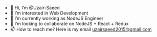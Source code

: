 - 👋 Hi, I’m @Uzair-Saeed
- 👀 I’m interested in Web Development
- 🌱 I’m currently working as NodeJS Engineer
- 💞️ I’m looking to collaborate on NodeJS + React + Redux
- 📫 How to reach me? Here is my email uzairsaeed2015@gmail.com

<!---
Uzair-Saeed/Uzair-Saeed is a ✨ special ✨ repository because its `README.md` (this file) appears on your GitHub profile.
You can click the Preview link to take a look at your changes.
--->
